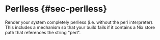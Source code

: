 # Perlless {#sec-perlless}

Render your system completely perlless (i.e. without the perl interpreter). This
includes a mechanism so that your build fails if it contains a Nix store path
that references the string "perl".
